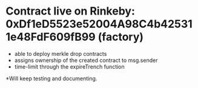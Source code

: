# Contract live on Rinkeby: 0xDf1eD5523e52004A98C4b425311e48FdF609fB99 (factory)
- able to deploy merkle drop contracts
- assigns ownership of the created contract to msg.sender
- time-limit through the expireTrench function



*Will keep testing and documenting.
